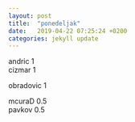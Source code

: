 ```yaml
---
layout: post
title:  "ponedeljak"
date:   2019-04-22 07:25:24 +0200
categories: jekyll update
---
```


andric 1  
cizmar 1  

obradovic 1  

mcuraD 0.5  
pavkov 0.5  


